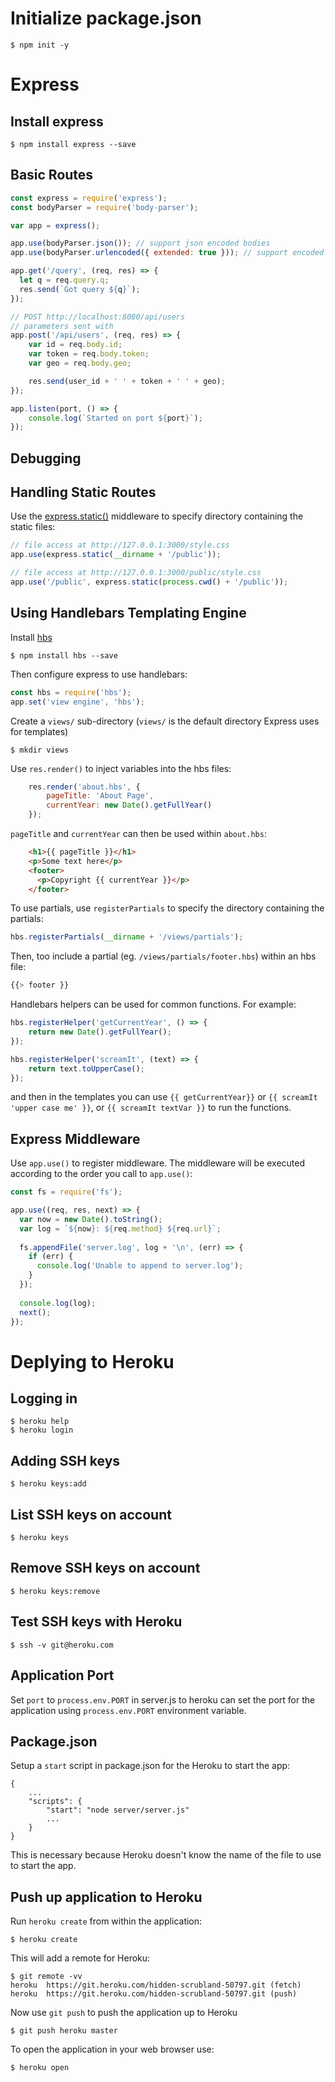 # Initialize package.json
    $ npm init -y

# Express

## Install express
    $ npm install express --save
    
## Basic Routes
```javascript
const express = require('express');
const bodyParser = require('body-parser');

var app = express();

app.use(bodyParser.json()); // support json encoded bodies
app.use(bodyParser.urlencoded({ extended: true })); // support encoded bodies

app.get('/query', (req, res) => {
  let q = req.query.q;
  res.send(`Got query ${q}`);
});

// POST http://localhost:8080/api/users
// parameters sent with 
app.post('/api/users', (req, res) => {
    var id = req.body.id;
    var token = req.body.token;
    var geo = req.body.geo;

    res.send(user_id + ' ' + token + ' ' + geo);
});

app.listen(port, () => {
    console.log(`Started on port ${port}`);
});
```
## Debugging


## Handling Static Routes
Use the [express.static()](http://expressjs.com/en/starter/static-files.html) middleware to specify directory containing the static files:

```javascript
// file access at http://127.0.0.1:3000/style.css
app.use(express.static(__dirname + '/public'));

// file access at http://127.0.0.1:3000/public/style.css
app.use('/public', express.static(process.cwd() + '/public'));
```
## Using Handlebars Templating Engine

Install [hbs](https://www.npmjs.com/package/hbs)

    $ npm install hbs --save

Then configure express to use handlebars:

```javascript
const hbs = require('hbs');
app.set('view engine', 'hbs');
```

Create a `views/` sub-directory (`views/` is the default directory Express uses for templates)

    $ mkdir views
    
Use `res.render()` to inject variables into the hbs files:

```javascript
    res.render('about.hbs', {
        pageTitle: 'About Page',
        currentYear: new Date().getFullYear()
    });
```

`pageTitle` and `currentYear` can then be used within `about.hbs`:

```html
    <h1>{{ pageTitle }}</h1>
    <p>Some text here</p>
    <footer>
      <p>Copyright {{ currentYear }}</p>
    </footer>
```

To use partials, use `registerPartials` to specify the directory containing the partials:

```javascript
hbs.registerPartials(__dirname + '/views/partials');
```

Then, too include a partial (eg. `/views/partials/footer.hbs`) within an hbs file:

```javascript
{{> footer }}
```

Handlebars helpers can be used for common functions. For example:

```javascript
hbs.registerHelper('getCurrentYear', () => {
    return new Date().getFullYear();
});

hbs.registerHelper('screamIt', (text) => {
    return text.toUpperCase();
});
```

and then in the templates you can use `{{ getCurrentYear}}` or `{{ screamIt 'upper case me' }}`, or `{{ screamIt textVar }}` to run the functions.

## Express Middleware

Use `app.use()` to register middleware. The middleware will be executed according to the order you call to `app.use()`:

```javascript
const fs = require('fs');

app.use((req, res, next) => {
  var now = new Date().toString();
  var log = `${now}: ${req.method} ${req.url}`;
  
  fs.appendFile('server.log', log + '\n', (err) => {
    if (err) {
      console.log('Unable to append to server.log');
    }
  });
  
  console.log(log);
  next();
});
````

# Deplying to Heroku

## Logging in
    $ heroku help
    $ heroku login

## Adding SSH keys
    $ heroku keys:add

## List SSH keys on account
    $ heroku keys

## Remove SSH keys on account
    $ heroku keys:remove

## Test SSH keys with Heroku
    $ ssh -v git@heroku.com

## Application Port

Set `port` to `process.env.PORT` in server.js to heroku can set the port for the application
using `process.env.PORT` environment variable.

## Package.json

Setup a `start` script in package.json for the Heroku to start the app:

    {
        ...
        "scripts": {
            "start": "node server/server.js"
            ...
        }
    }
    
This is necessary because Heroku doesn't know the name of the file to use to start the app.

## Push up application to Heroku

Run `heroku create` from within the application:

    $ heroku create

This will add a remote for Heroku:

    $ git remote -vv
    heroku	https://git.heroku.com/hidden-scrubland-50797.git (fetch)
    heroku	https://git.heroku.com/hidden-scrubland-50797.git (push)

Now use `git push` to push the application up to Heroku

    $ git push heroku master

To open the application in your web browser use:

    $ heroku open
